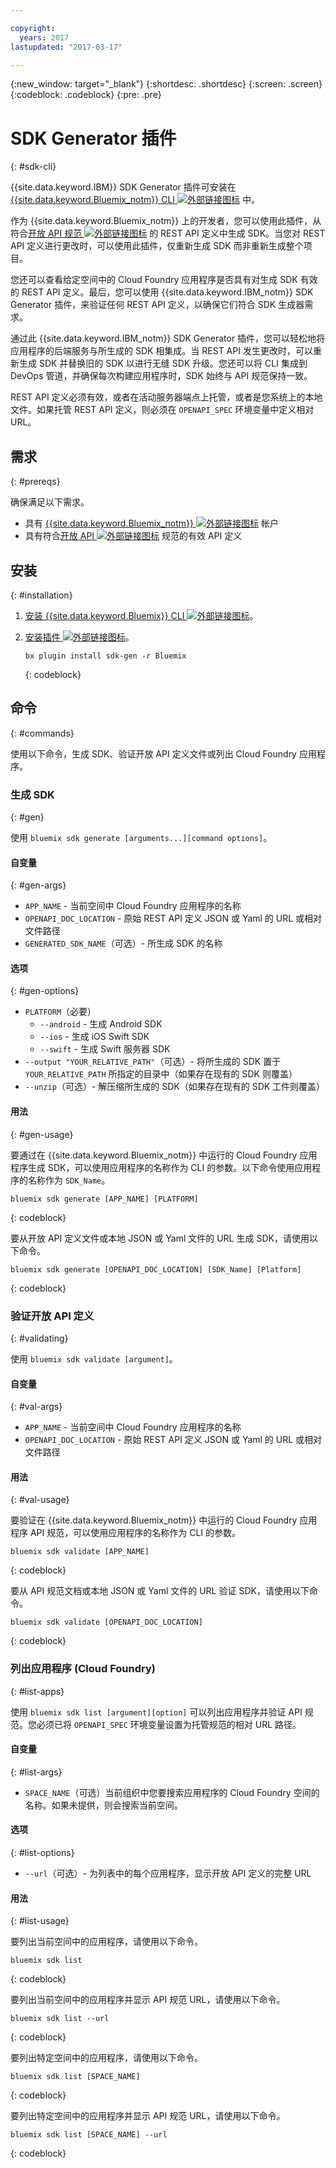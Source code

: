 ```yaml
---

copyright:
  years: 2017
lastupdated: "2017-03-17"

---
```

{:new_window: target="_blank"}
{:shortdesc: .shortdesc}
{:screen: .screen}
{:codeblock: .codeblock}
{:pre: .pre}

# SDK Generator 插件
{: #sdk-cli}

{{site.data.keyword.IBM}} SDK Generator 插件可安装在 [{{site.data.keyword.Bluemix_notm}} CLI ![外部链接图标](../icons/launch-glyph.svg "外部链接图标")](/docs/cli/reference/bluemix_cli/index.html) 中。

作为 {{site.data.keyword.Bluemix_notm}} 上的开发者，您可以使用此插件，从符合[开放 API 规范 ![外部链接图标](../icons/launch-glyph.svg "外部链接图标")](https://www.openapis.org/) 的 REST API 定义中生成 SDK。当您对 REST API 定义进行更改时，可以使用此插件，仅重新生成 SDK 而非重新生成整个项目。

您还可以查看给定空间中的 Cloud Foundry 应用程序是否具有对生成 SDK 有效的 REST API 定义。最后，您可以使用 {{site.data.keyword.IBM_notm}} SDK Generator 插件，来验证任何 REST API 定义，以确保它们符合 SDK 生成器需求。

通过此 {{site.data.keyword.IBM_notm}} SDK Generator 插件，您可以轻松地将应用程序的后端服务与所生成的 SDK 相集成。当 REST API 发生更改时，可以重新生成 SDK 并替换旧的 SDK 以进行无缝 SDK 升级。您还可以将 CLI 集成到 DevOps 管道，并确保每次构建应用程序时，SDK 始终与 API 规范保持一致。

REST API 定义必须有效，或者在活动服务器端点上托管，或者是您系统上的本地文件。如果托管 REST API 定义，则必须在 `OPENAPI_SPEC` 环境变量中定义相对 URL。


## 需求
{: #prereqs}

确保满足以下需求。

* 具有 [{{site.data.keyword.Bluemix_notm}} ![外部链接图标](../icons/launch-glyph.svg "外部链接图标")](http://bluemix.net) 帐户
* 具有符合[开放 API ![外部链接图标](../icons/launch-glyph.svg "外部链接图标")](https://www.openapis.org/) 规范的有效 API 定义


## 安装
{: #installation}

1. [安装 {{site.data.keyword.Bluemix}} CLI ![外部链接图标](../icons/launch-glyph.svg "外部链接图标")](http://clis.ng.bluemix.net/ui/home.html)。

2. [安装插件 ![外部链接图标](../icons/launch-glyph.svg "外部链接图标")](/docs/cli/reference/bluemix_cli/index.html#install_plug-in)。

	```
	bx plugin install sdk-gen -r Bluemix
	```
	{: codeblock}


## 命令
{: #commands}

使用以下命令，生成 SDK、验证开放 API 定义文件或列出 Cloud Foundry 应用程序。


### 生成 SDK
{: #gen}

使用 `bluemix sdk generate [arguments...][command options]`。


#### 自变量
{: #gen-args}

* `APP_NAME` - 当前空间中 Cloud Foundry 应用程序的名称
* `OPENAPI_DOC_LOCATION` - 原始 REST API 定义 JSON 或 Yaml 的 URL 或相对文件路径
* `GENERATED_SDK_NAME`（可选）- 所生成 SDK 的名称


#### 选项
{: #gen-options}

* `PLATFORM`（必要）
   * `--android` - 生成 Android SDK
   * `--ios` - 生成 iOS Swift SDK
   * `--swift` - 生成 Swift 服务器 SDK
* `--output "YOUR_RELATIVE_PATH"`（可选）- 将所生成的 SDK 置于 `YOUR_RELATIVE_PATH` 所指定的目录中（如果存在现有的 SDK 则覆盖）
* `--unzip`（可选）- 解压缩所生成的 SDK（如果存在现有的 SDK 工件则覆盖）


#### 用法
{: #gen-usage}

要通过在 {{site.data.keyword.Bluemix_notm}} 中运行的 Cloud Foundry 应用程序生成 SDK，可以使用应用程序的名称作为 CLI 的参数。以下命令使用应用程序的名称作为 `SDK_Name`。

```
bluemix sdk generate [APP_NAME] [PLATFORM]
```
{: codeblock}

要从开放 API 定义文件或本地 JSON 或 Yaml 文件的 URL 生成 SDK，请使用以下命令。

```
bluemix sdk generate [OPENAPI_DOC_LOCATION] [SDK_Name] [Platform]
```
{: codeblock}


### 验证开放 API 定义
{: #validating}

使用 `bluemix sdk validate [argument]`。


#### 自变量
{: #val-args}

* `APP_NAME` - 当前空间中 Cloud Foundry 应用程序的名称
* `OPENAPI_DOC_LOCATION` - 原始 REST API 定义 JSON 或 Yaml 的 URL 或相对文件路径


#### 用法
{: #val-usage}

要验证在 {{site.data.keyword.Bluemix_notm}} 中运行的 Cloud Foundry 应用程序 API 规范，可以使用应用程序的名称作为 CLI 的参数。

```
bluemix sdk validate [APP_NAME]
```
{: codeblock}

要从 API 规范文档或本地 JSON 或 Yaml 文件的 URL 验证 SDK，请使用以下命令。

```
bluemix sdk validate [OPENAPI_DOC_LOCATION]
```
{: codeblock}



### 列出应用程序 (Cloud Foundry)
{: #list-apps}

使用 `bluemix sdk list [argument][option]` 可以列出应用程序并验证 API 规范。您必须已将 `OPENAPI_SPEC` 环境变量设置为托管规范的相对 URL 路径。


#### 自变量
{: #list-args}

* `SPACE_NAME`（可选）当前组织中您要搜索应用程序的 Cloud Foundry 空间的名称。如果未提供，则会搜索当前空间。


#### 选项
{: #list-options}

* `--url`（可选）- 为列表中的每个应用程序，显示开放 API 定义的完整 URL


#### 用法
{: #list-usage}

要列出当前空间中的应用程序，请使用以下命令。

```
bluemix sdk list
```
{: codeblock}

要列出当前空间中的应用程序并显示 API 规范 URL，请使用以下命令。

```
bluemix sdk list --url
```
{: codeblock}

要列出特定空间中的应用程序，请使用以下命令。

```
bluemix sdk list [SPACE_NAME]
```
{: codeblock}

要列出特定空间中的应用程序并显示 API 规范 URL，请使用以下命令。

```
bluemix sdk list [SPACE_NAME] --url
```
{: codeblock}
